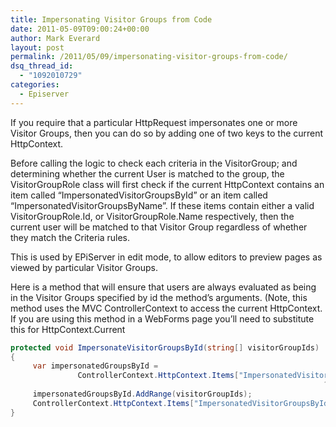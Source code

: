 ```yaml
---
title: Impersonating Visitor Groups from Code
date: 2011-05-09T09:00:24+00:00
author: Mark Everard
layout: post
permalink: /2011/05/09/impersonating-visitor-groups-from-code/
dsq_thread_id:
  - "1092010729"
categories:
  - Episerver
---
```

If you require that a particular HttpRequest impersonates one or more Visitor Groups, then you can do so by adding one of two keys to the current HttpContext.

Before calling the logic to check each criteria in the VisitorGroup; and determining whether the current User is matched to the group, the VisitorGroupRole class will first check if the current HttpContext contains an item called &#8220;ImpersonatedVisitorGroupsById&#8221; or an item called &#8220;ImpersonatedVisitorGroupsByName&#8221;. If these items contain either a valid VisitorGroupRole.Id, or VisitorGroupRole.Name respectively, then the current user will be matched to that Visitor Group regardless of whether they match the Criteria rules.

This is used by EPiServer in edit mode, to allow editors to preview pages as viewed by particular Visitor Groups.

Here is a method that will ensure that users are always evaluated as being in the Visitor Groups specified by id the method&#8217;s arguments. (Note, this method uses the MVC ControllerContext to access the current HttpContext. If you are using this method in a WebForms page you&#8217;ll need to substitute this for HttpContext.Current

~~~csharp
protected void ImpersonateVisitorGroupsById(string[] visitorGroupIds)
{
     var impersonatedGroupsById =
               ControllerContext.HttpContext.Items["ImpersonatedVisitorGroupsById"] as List&lt;string&gt;
                                                                      ?? new List&lt;string&gt;();
     impersonatedGroupsById.AddRange(visitorGroupIds);
     ControllerContext.HttpContext.Items["ImpersonatedVisitorGroupsById"] = visitorGroupIds;
}
~~~